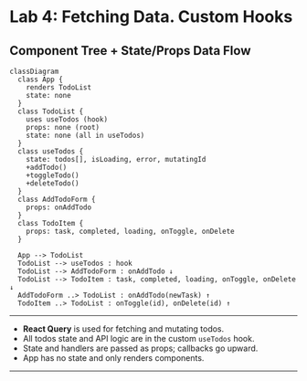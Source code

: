# Lab 4: Fetching Data. Custom Hooks

## Component Tree + State/Props Data Flow

```mermaid
classDiagram
  class App {
    renders TodoList
    state: none
  }
  class TodoList {
    uses useTodos (hook)
    props: none (root)
    state: none (all in useTodos)
  }
  class useTodos {
    state: todos[], isLoading, error, mutatingId
    +addTodo()
    +toggleTodo()
    +deleteTodo()
  }
  class AddTodoForm {
    props: onAddTodo
  }
  class TodoItem {
    props: task, completed, loading, onToggle, onDelete
  }

  App --> TodoList
  TodoList --> useTodos : hook
  TodoList --> AddTodoForm : onAddTodo ↓
  TodoList --> TodoItem : task, completed, loading, onToggle, onDelete ↓
  AddTodoForm ..> TodoList : onAddTodo(newTask) ↑
  TodoItem ..> TodoList : onToggle(id), onDelete(id) ↑
```

---

- **React Query** is used for fetching and mutating todos.
- All todos state and API logic are in the custom `useTodos` hook.
- State and handlers are passed as props; callbacks go upward.
- App has no state and only renders components.

---
